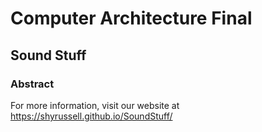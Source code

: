 # Computer Architecture Final
## Sound Stuff

### Abstract

For more information, visit our website at https://shyrussell.github.io/SoundStuff/ 
